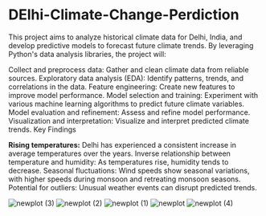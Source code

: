 # DElhi-Climate-Change-Perdiction

This project aims to analyze historical climate data for Delhi, India, and develop predictive models to forecast future climate trends. By leveraging Python's data analysis libraries, the project will:

Collect and preprocess data: Gather and clean climate data from reliable sources.
Exploratory data analysis (EDA): Identify patterns, trends, and correlations in the data.
Feature engineering: Create new features to improve model performance.
Model selection and training: Experiment with various machine learning algorithms to predict future climate variables.
Model evaluation and refinement: Assess and refine model performance.
Visualization and interpretation: Visualize and interpret predicted climate trends.
Key Findings

**Rising temperatures:**
Delhi has experienced a consistent increase in average temperatures over the years.
Inverse relationship between temperature and humidity: As temperatures rise, humidity tends to decrease.
Seasonal fluctuations: Wind speeds show seasonal variations, with higher speeds during monsoon and retreating monsoon seasons.
Potential for outliers: Unusual weather events can disrupt predicted trends.

![newplot (3)](https://github.com/user-attachments/assets/0f12f61d-135e-47fb-ae10-e4e00e5c40f2)
![newplot (2)](https://github.com/user-attachments/assets/5731eaca-3e91-4e36-9cad-4830b0971fbf)
![newplot (1)](https://github.com/user-attachments/assets/02785c6e-89ac-42f7-97a7-8022792bf6a4)
![newplot](https://github.com/user-attachments/assets/427ed998-a8df-41b2-a944-bf784e8e7d77)
![newplot (4)](https://github.com/user-attachments/assets/a5097bf7-b7f7-4a62-8699-11f32609185c)
